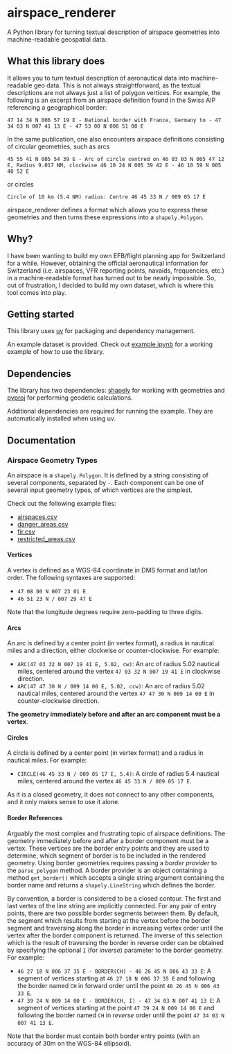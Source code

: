 # airspace_renderer

A Python library for turning textual description of airspace geometries into machine-readable geospatial data.

## What this library does

It allows you to turn textual description of aeronautical data into machine-readable geo data.
This is not always straightforward, as the textual descriptions are not always just a list of polygon vertices. For example, the following is an excerpt from an airspace definition found
in the Swiss AIP referencing a geographical border:

    47 14 34 N 006 57 19 E - National border with France, Germany to - 47 34 03 N 007 41 13 E - 47 53 00 N 008 51 00 E

In the same publication, one also encounters airspace definitions consisting of circular geometries, such as arcs

    45 55 41 N 005 54 39 E - Arc of circle centred on 46 03 03 N 005 47 12 E, Radius 9.017 NM, clockwise 46 10 24 N 005 39 42 E - 46 10 59 N 005 40 52 E

or circles

    Circle of 10 km (5.4 NM) radius: Centre 46 45 33 N / 009 05 17 E

airspace_renderer defines a format which allows you to express these geometries and then turns
these expressions into a `shapely.Polygon`.

## Why?

I have been wanting to build my own EFB/flight planning app for Switzerland for a while. However, obtaining the official aeronautical information
for Switzerland (i.e. airspaces, VFR reporting points, navaids, frequencies, etc.) in a machine-readable format has turned out to be nearly impossible.
So, out of frustration, I decided to build my own dataset, which is where this tool comes into play.

## Getting started

This library uses [uv](https://docs.astral.sh/uv/) for packaging and dependency management.

An example dataset is provided. Check out [example.ipynb](./example.ipynb)
for a working example of how to use the library.

## Dependencies

The library has two dependencies: [shapely](https://shapely.readthedocs.io/en/stable/) for working with geometries
and [pyproj](https://pyproj4.github.io/pyproj/stable/) for performing geodetic calculations.

Additional dependencies are required for running the example. They are automatically installed when using uv.

## Documentation

### Airspace Geometry Types

An airspace is a `shapely.Polygon`. It is defined by a string consisting of several components, separated by `-`.
Each component can be one of several input geometry types, of which vertices are the simplest.

Check out the following example files:

- [airspaces.csv](./example-data/airspaces.csv)
- [danger_areas.csv](./example-data/danger_areas.csv)
- [fir.csv](./example-data/fir.csv)
- [restricted_areas.csv](./example-data/restricted_areas.csv)

#### Vertices

A vertex is defined as a WGS-84 coordinate in DMS format and lat/lon order. The following syntaxes are supported:

- `47 08 00 N 007 23 01 E`
- `46 51 23 N / 007 29 47 E`

Note that the longitude degrees require zero-padding to three digits.

#### Arcs

An arc is defined by a center point (in vertex format), a radius in nautical miles and a direction, either clockwise or counter-clockwise.
For example:

- `ARC(47 03 32 N 007 19 41 E, 5.02, cw)`: An arc of radius 5.02 nautical miles, centered around the vertex `47 03 32 N 007 19 41 E` in clockwise direction.
- `ARC(47 47 30 N / 009 14 00 E, 5.02, ccw)`: An arc of radius 5.02 nautical miles, centered around the vertex `47 47 30 N 009 14 00 E` in counter-clockwise direction.

**The geometry immediately before and after an arc component must be a vertex**.

#### Circles

A circle is defined by a center point (in vertex format) and a radius in nautical miles. For example:

- `CIRCLE(46 45 33 N / 009 05 17 E, 5.4)`: A circle of radius 5.4 nautical miles, centered around the vertex `46 45 33 N / 009 05 17 E`.

As it is a closed geometry, it does not connect to any other components, and it only makes sense to use it alone.

#### Border References

Arguably the most complex and frustrating topic of airspace definitions. The geometry immediately before and after a border component
must be a vertex. These vertices are the border entry points and they are used to determine, which segment of border is to be included
in the rendered geometry. Using border geometries requires passing a _border provider_ to the `parse_polygon` method.
A border provider is an object containing a method `get_border()` which accepts a single string argument containing the border name
and returns a `shapely.LineString` which defines the border.

By convention, a border is considered to be a closed contour. The first and last vertex of the line string are implicitly connected.
For any pair of entry points, there are two possible border segments between them. By default, the segment which results from starting
at the vertex before the border segment and traversing along the border in increasing vertex order until the vertex after the border
component is returned. The inverse of this selection which is the result of traversing the border in reverse order can be obtained
by specifying the optional `I` (for _inverse_) parameter to the border geometry. For example:

- `46 27 18 N 006 37 35 E - BORDER(CH) - 46 26 45 N 006 43 33 E`: A segment of vertices starting at `46 27 18 N 006 37 35 E` and following the border named `CH` in forward order until the point `46 26 45 N 006 43 33 E`.
- `47 39 24 N 009 14 00 E - BORDER(CH, I) - 47 34 03 N 007 41 13 E`: A segment of vertices starting at the point `47 39 24 N 009 14 00 E` and following the border named `CH` in _reverse_ order until the point `47 34 03 N 007 41 13 E`.

Note that the border must contain both border entry points (with an accuracy of 30m on the WGS-84 ellipsoid).

